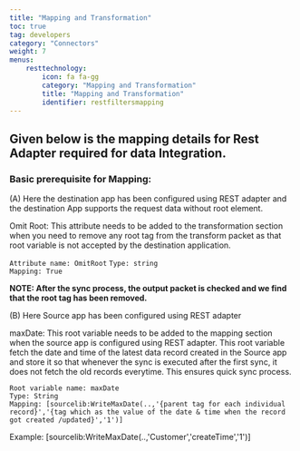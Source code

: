 ```yaml
---
title: "Mapping and Transformation"
toc: true
tag: developers
category: "Connectors"
weight: 7
menus: 
    resttechnology:
        icon: fa fa-gg
        category: "Mapping and Transformation"
        title: "Mapping and Transformation"
        identifier: restfiltersmapping
---
```

 
## Given below is the mapping details for Rest Adapter required for data Integration.

### Basic prerequisite for Mapping: 
(A) Here the destination app has been configured using REST adapter and the destination App 
supports the request data without root element.

Omit Root: This attribute needs to be added to the transformation section when you need to remove any root tag 
from the transform packet as that root variable is not accepted by the destination application.

`Attribute name: OmitRoot`
`Type: string`  
`Mapping: True`

**NOTE: After the sync process, the output packet is checked and we find that the root tag has been removed.**

(B) Here Source app has been configured using REST adapter

maxDate: This root variable needs to be added to the mapping section when the source app is configured using REST adapter. 
This root variable fetch the date and time of the latest data record created in the Source app and store it so that whenever 
the sync is executed after the first sync, it does not fetch the old records everytime. This ensures quick sync process.

`Root variable name: maxDate`    
`Type: String`    
`Mapping: [sourcelib:WriteMaxDate(..,'{parent tag for each individual record}','{tag which as the value of the date & time when the record got created /updated}','1')]`     

Example: [sourcelib:WriteMaxDate(..,'Customer','createTime','1')]


















